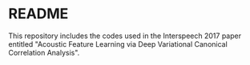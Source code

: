 # README #

This repository includes the codes used in the Interspeech 2017 paper entitled "Acoustic Feature Learning via Deep Variational Canonical Correlation Analysis".